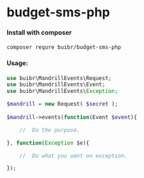 # budget-sms-php

<h4>Install with composer</h4>

```terminal
composer requre buibr/budget-sms-php
```

<h4>Usage:</h4> 

```php
use buibr\MandrillEvents\Request;
use buibr\MandrillEvents\Event;
use buibr\MandrillEvents\Exception;

$mandrill = new Request( $secret );
    
$mandrill->events(function(Event $event){

    //  Do the purpose.

}, function(Exception $e){

    //  Do what you want on exception.

});

```